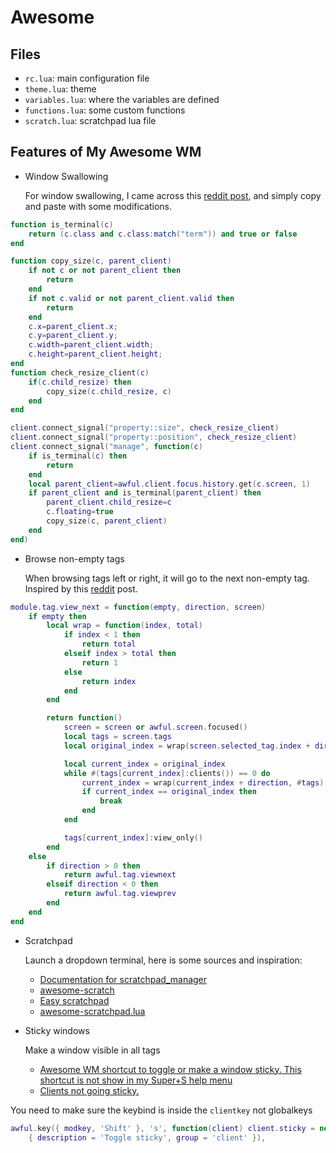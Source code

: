 # Awesome

## Files

- `rc.lua`: main configuration file
- `theme.lua`: theme
- `variables.lua`: where the variables are defined
- `functions.lua`: some custom functions
- `scratch.lua`: scratchpad lua file

## Features of My Awesome WM

- Window Swallowing

  For window swallowing, I came across this [reddit post](https://www.reddit.com/r/awesomewm/comments/h07f5y/does_awesome_support_window_swallowing/),
  and simply copy and paste with some modifications.

```lua
function is_terminal(c)
    return (c.class and c.class:match("term")) and true or false
end

function copy_size(c, parent_client)
    if not c or not parent_client then
        return
    end
    if not c.valid or not parent_client.valid then
        return
    end
    c.x=parent_client.x;
    c.y=parent_client.y;
    c.width=parent_client.width;
    c.height=parent_client.height;
end
function check_resize_client(c)
    if(c.child_resize) then
        copy_size(c.child_resize, c)
    end
end

client.connect_signal("property::size", check_resize_client)
client.connect_signal("property::position", check_resize_client)
client.connect_signal("manage", function(c)
    if is_terminal(c) then
        return
    end
    local parent_client=awful.client.focus.history.get(c.screen, 1)
    if parent_client and is_terminal(parent_client) then
        parent_client.child_resize=c
        c.floating=true
        copy_size(c, parent_client)
    end
end)
```

- Browse non-empty tags

  When browsing tags left or right, it will go to the next non-empty tag.
  Inspired by this [reddit](https://www.reddit.com/r/awesomewm/comments/lzly7b/browse_through_non_empty_tags/) post.

```lua
module.tag.view_next = function(empty, direction, screen)
	if empty then
		local wrap = function(index, total)
			if index < 1 then
				return total
			elseif index > total then
				return 1
			else
				return index
			end
		end

		return function()
			screen = screen or awful.screen.focused()
			local tags = screen.tags
			local original_index = wrap(screen.selected_tag.index + direction, #tags)

			local current_index = original_index
			while #(tags[current_index]:clients()) == 0 do
				current_index = wrap(current_index + direction, #tags)
				if current_index == original_index then
					break
				end
			end

			tags[current_index]:view_only()
		end
	else
		if direction > 0 then
			return awful.tag.viewnext
		elseif direction < 0 then
			return awful.tag.viewprev
		end
	end
end
```

- Scratchpad

  Launch a dropdown terminal, here is some sources and inspiration:

  - [Documentation for scratchpad_manager](https://www.reddit.com/r/awesomewm/comments/9u8ndc/documentation_for_scratchpad_manager/)
  - [awesome-scratch](https://github.com/notnew/awesome-scratch)
  - [Easy scratchpad](https://www.reddit.com/r/awesomewm/comments/x3lxgd/easy_scratchpad/)
  - [awesome-scratchpad.lua](https://pastebin.com/p8ZLV2wq)

- Sticky windows

  Make a window visible in all tags

  - [Awesome WM shortcut to toggle or make a window sticky. This shortcut is not show in my Super+S help menu](https://stackoverflow.com/questions/73519361/awesome-wm-shortcut-to-toggle-or-make-a-window-sticky-this-shortcut-is-not-show)
  - [Clients not going sticky.](https://www.reddit.com/r/awesomewm/comments/yl6w8c/clients_not_going_sticky/)

You need to make sure the keybind is inside the `clientkey` not globalkeys

```lua
awful.key({ modkey, 'Shift' }, 's', function(client) client.sticky = not client.sticky end,
	{ description = 'Toggle sticky', group = 'client' }),
```
